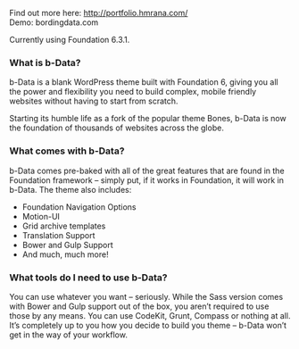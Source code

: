 Find out more here: http://portfolio.hmrana.com/  
Demo: bordingdata.com

Currently using Foundation 6.3.1.

### What is b-Data?
b-Data is a blank WordPress theme built with Foundation 6, giving you all the power and flexibility you need to build complex, mobile friendly websites without having to start from scratch.

Starting its humble life as a fork of the popular theme Bones, b-Data is now the foundation of thousands of websites across the globe.

### What comes with b-Data?
b-Data comes pre-baked with all of the great features that are found in the Foundation framework – simply put, if it works in Foundation, it will work in b-Data. The theme also includes:

- Foundation Navigation Options
- Motion-UI
- Grid archive templates
- Translation Support
- Bower and Gulp Support
- And much, much more!

### What tools do I need to use b-Data?
You can use whatever you want – seriously. While the Sass version comes with Bower and Gulp support out of the box, you aren’t required to use those by any means. You can use CodeKit, Grunt, Compass or nothing at all. It’s completely up to you how you decide to build you theme – b-Data won’t get in the way of your workflow.